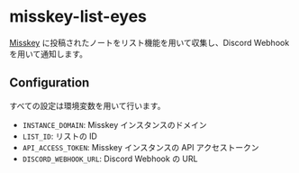 # misskey-list-eyes

[Misskey](https://misskey-hub.net) に投稿されたノートをリスト機能を用いて収集し、Discord Webhook を用いて通知します。

## Configuration

すべての設定は環境変数を用いて行います。

- `INSTANCE_DOMAIN`: Misskey インスタンスのドメイン
- `LIST_ID`: リストの ID
- `API_ACCESS_TOKEN`: Misskey インスタンスの API アクセストークン
- `DISCORD_WEBHOOK_URL`: Discord Webhook の URL
